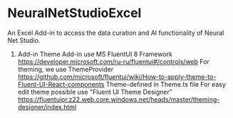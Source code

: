 # NeuralNetStudioExcel
An Excel Add-in to access the data curation and AI functionality of Neural Net Studio.

1. Add-in Theme 
Add-in use MS FluentUI 8 Framework  https://developer.microsoft.com/ru-ru/fluentui#/controls/web
For theming, we use  ThemeProvider https://github.com/microsoft/fluentui/wiki/How-to-apply-theme-to-Fluent-UI-React-components
Theme-defined in Theme.ts file 
For easy edit theme possible use "Fluent UI Theme Designer" https://fluentuipr.z22.web.core.windows.net/heads/master/theming-designer/index.html